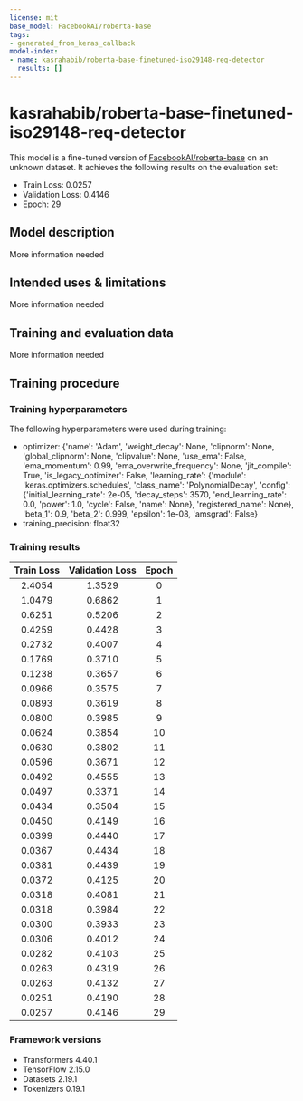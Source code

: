 ```yaml
---
license: mit
base_model: FacebookAI/roberta-base
tags:
- generated_from_keras_callback
model-index:
- name: kasrahabib/roberta-base-finetuned-iso29148-req-detector
  results: []
---
```


<!-- This model card has been generated automatically according to the information Keras had access to. You should
probably proofread and complete it, then remove this comment. -->

# kasrahabib/roberta-base-finetuned-iso29148-req-detector

This model is a fine-tuned version of [FacebookAI/roberta-base](https://huggingface.co/FacebookAI/roberta-base) on an unknown dataset.
It achieves the following results on the evaluation set:
- Train Loss: 0.0257
- Validation Loss: 0.4146
- Epoch: 29

## Model description

More information needed

## Intended uses & limitations

More information needed

## Training and evaluation data

More information needed

## Training procedure

### Training hyperparameters

The following hyperparameters were used during training:
- optimizer: {'name': 'Adam', 'weight_decay': None, 'clipnorm': None, 'global_clipnorm': None, 'clipvalue': None, 'use_ema': False, 'ema_momentum': 0.99, 'ema_overwrite_frequency': None, 'jit_compile': True, 'is_legacy_optimizer': False, 'learning_rate': {'module': 'keras.optimizers.schedules', 'class_name': 'PolynomialDecay', 'config': {'initial_learning_rate': 2e-05, 'decay_steps': 3570, 'end_learning_rate': 0.0, 'power': 1.0, 'cycle': False, 'name': None}, 'registered_name': None}, 'beta_1': 0.9, 'beta_2': 0.999, 'epsilon': 1e-08, 'amsgrad': False}
- training_precision: float32

### Training results

| Train Loss | Validation Loss | Epoch |
|:----------:|:---------------:|:-----:|
| 2.4054     | 1.3529          | 0     |
| 1.0479     | 0.6862          | 1     |
| 0.6251     | 0.5206          | 2     |
| 0.4259     | 0.4428          | 3     |
| 0.2732     | 0.4007          | 4     |
| 0.1769     | 0.3710          | 5     |
| 0.1238     | 0.3657          | 6     |
| 0.0966     | 0.3575          | 7     |
| 0.0893     | 0.3619          | 8     |
| 0.0800     | 0.3985          | 9     |
| 0.0624     | 0.3854          | 10    |
| 0.0630     | 0.3802          | 11    |
| 0.0596     | 0.3671          | 12    |
| 0.0492     | 0.4555          | 13    |
| 0.0497     | 0.3371          | 14    |
| 0.0434     | 0.3504          | 15    |
| 0.0450     | 0.4149          | 16    |
| 0.0399     | 0.4440          | 17    |
| 0.0367     | 0.4434          | 18    |
| 0.0381     | 0.4439          | 19    |
| 0.0372     | 0.4125          | 20    |
| 0.0318     | 0.4081          | 21    |
| 0.0318     | 0.3984          | 22    |
| 0.0300     | 0.3933          | 23    |
| 0.0306     | 0.4012          | 24    |
| 0.0282     | 0.4103          | 25    |
| 0.0263     | 0.4319          | 26    |
| 0.0263     | 0.4132          | 27    |
| 0.0251     | 0.4190          | 28    |
| 0.0257     | 0.4146          | 29    |


### Framework versions

- Transformers 4.40.1
- TensorFlow 2.15.0
- Datasets 2.19.1
- Tokenizers 0.19.1
